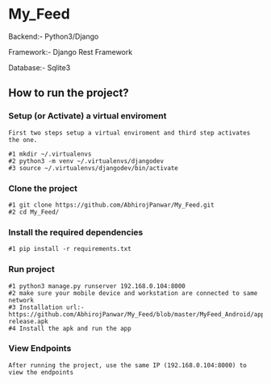 # My_Feed

Backend:- Python3/Django

Framework:- Django Rest Framework

Database:- Sqlite3

## How to run the project?

### Setup (or Activate) a virtual enviroment<br/>
    First two steps setup a virtual enviroment and third step activates the one.
    
    #1 mkdir ~/.virtualenvs 
    #2 python3 -m venv ~/.virtualenvs/djangodev 
    #3 source ~/.virtualenvs/djangodev/bin/activate  
    
### Clone the project<br/>
    #1 git clone https://github.com/AbhirojPanwar/My_Feed.git
    #2 cd My_Feed/
    
### Install the required dependencies
    #1 pip install -r requirements.txt
    
### Run project
    #1 python3 manage.py runserver 192.168.0.104:8000
    #2 make sure your mobile device and workstation are connected to same network
    #3 Installation url:- https://github.com/AbhirojPanwar/My_Feed/blob/master/MyFeed_Android/app/app-release.apk
    #4 Install the apk and run the app
    
    
### View Endpoints
    After running the project, use the same IP (192.168.0.104:8000) to view the endpoints
    
    
    

